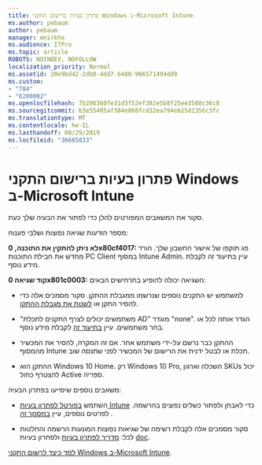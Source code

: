 ```yaml
---
title: פתרון בעיות ברישום התקני Windows ב-Microsoft Intune
ms.author: pebaum
author: pebaum
manager: mnirkhe
ms.audience: ITPro
ms.topic: article
ROBOTS: NOINDEX, NOFOLLOW
localization_priority: Normal
ms.assetid: 20e9bd42-2db0-4dd7-b480-966571494dd9
ms.custom:
- "784"
- "6200002"
ms.openlocfilehash: 7b298360fe31d3f52ef382e5b8f25ee3588c36c8
ms.sourcegitcommit: b3e55405af384e868fcd32ea794eb15d1356c3fc
ms.translationtype: MT
ms.contentlocale: he-IL
ms.lasthandoff: 08/29/2019
ms.locfileid: "36665833"
---
```

# <a name="troubleshoot-issues-with-enrolling-windows-devices-in-microsoft-intune"></a>פתרון בעיות ברישום התקני Windows ב-Microsoft Intune

סקור את המשאבים המפורטים להלן כדי לפתור את הבעיה שלך כעת.
  
מספר הודעות שגיאה נפוצות ושלבי פענוח:
  
 **לא ניתן להתקין את התוכנה, 0x80cf4017:** פג תוקפו של אישור החשבון שלך. הורד מחדש את חבילת התוכנות PC Client במסוף Intune Admin. עיין בתיעוד זה לקבלת מידע נוסף.
  
 **קוד שגיאה 0x801c0003:** השגיאה יכולה להופיע בתרחישים הבאים:
  
-  למשתמש יש התקנים נוספים שנרשמו ממגבלת ההתקן. סקור מסמכים אלה [](https://docs.microsoft.com/intune/devices-wipe) כדי להסיר התקן או [לשנות את מגבלת ההתקן](https://docs.microsoft.com/intune/enrollment-restrictions-set#set-device-limit-restrictions).

-  "משתמשים יכולים לצרף התקנים לתכלת AD" מוגדר "none". הגדר אותה לכל או בחר משתמשים. עיין [בתיעוד זה](https://docs.microsoft.com/azure/active-directory/device-management-azure-portal#configure-device-settings) לקבלת מידע נוסף.

-  ההתקן כבר נרשם על-ידי משתמש אחר. אם זה המקרה, להסיר את המכשיר מהמסוף Intune תכלת או לבטל ידנית את הרישום של המכשיר לפני שתנסה שוב.

-  ההתקן הוא Windows 10 Home. רק Windows 10 Pro, השכלה וארגון SKUs יכול להצטרף כחול Active ספריה.

משאבים נוספים שיסייעו בפתרון הבעיה:
  
-  השתמש [בפורטל לפתרון בעיות Intune](https://devicemanagement.microsoft.com/#blade/Microsoft_Intune_DeviceSettings/TroubleshootBlade) כדי לאבחן ולפתור כשלים נפוצים בהרשמה. לפרטים נוספים, עיין [במסמך זה](https://docs.microsoft.com/intune/help-desk-operators) .

-  סקור מסמכים אלה לקבלת רשימה של שגיאות נפוצות המונעות הרשמה והחלטות לכל: [מדריך לפתרון בעיות](https://support.microsoft.com/help/4089533/troubleshooting-windows-device-enrollment-problems-in-microsoft-intune) ולפתרון בעיות [doc](https://docs.microsoft.com/intune-classic/troubleshoot/troubleshoot-device-enrollment-in-intune).

[למד כיצד לרשום התקני Windows ב-Microsoft Intune](https://docs.microsoft.com/intune/windows-enroll).
